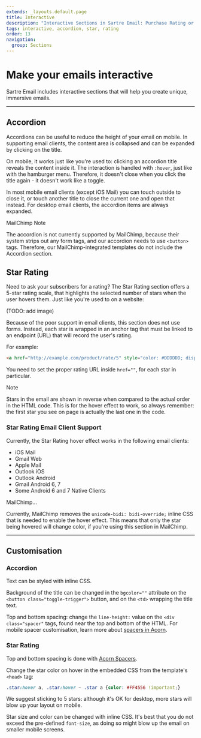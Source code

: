 ```yaml
---
extends: _layouts.default.page
title: Interactive
description: "Interactive Sections in Sartre Email: Purchase Rating or Review, and Accordion"
tags: interactive, accordion, star, rating
order: 13
navigation:
  group: Sections
---
```


# Make your emails interactive

Sartre Email includes interactive sections that will help you create unique, immersive emails.

---

## Accordion

Accordions can be useful to reduce the height of your email on mobile. In supporting email clients, the content area is collapsed and can be expanded by clicking on the title.

On mobile, it works just like you're used to: clicking an accordion title reveals the content inside it.
The interaction is handled with `:hover`, just like with the hamburger menu. Therefore, it doesn't close when you click the title again - it doesn't work like a toggle.

In most mobile email clients (except iOS Mail) you can touch outside to close it, or touch another title to close the current one and open that instead. For desktop email clients, the accordion items are always expanded.

<div class="bg-orange-lightest border-l-4 border-orange p-4 mb-4" role="alert" id="accordion-mailchimp">
  <p class="font-sans font-bold m-0 text-md text-orange-dark">MailChimp Note</p>
  <p class="m-0 text-md text-orange-dark">The accordion is not currently supported by MailChimp, because their system strips out any form tags, and our accordion needs to use <code>&lt;button&gt;</code> tags. Therefore, our MailChimp-integrated templates do not include the Accordion section.</p>
</div>

## Star Rating

Need to ask your subscribers for a rating? The Star Rating section offers a 5-star rating scale, that highlights the selected number of stars when the user hovers them. Just like you're used to on a website:

(TODO: add image)

Because of the poor support in email clients, this section does not use forms. Instead, each star is wrapped in an anchor tag that must be linked to an endpoint (URL) that will record the user's rating.

For example:

```html
<a href="http://example.com/product/rate/5" style="color: #DDDDDD; display: block; font-size: 38px; text-decoration: none;">★</a>
```

You need to set the proper rating URL inside `href=""`, for each star in particular.

<div class="bg-blue-lightest border-l-4 border-blue p-4 mb-4" role="alert" id="star-rating-item-order">
  <p class="font-sans font-bold m-0 text-md text-blue-dark">Note</p>
  <p class="m-0 text-md text-blue-dark">Stars in the email are shown in reverse when compared to the actual order in the HTML code. This is for the hover effect to work, so always remember: the first star you see on page is actually the last one in the code.</p>
</div>

### Star Rating Email Client Support

Currently, the Star Rating hover effect works in the following email clients:

- iOS Mail
- Gmail Web
- Apple Mail
- Outlook iOS
- Outlook Android
- Gmail Android 6, 7
- Some Android 6 and 7 Native Clients

<div class="bg-orange-lightest border-l-4 border-orange p-4 mb-4" role="alert" id="mailchimp-star-rating">
  <p class="font-sans font-bold m-0 text-md text-orange-dark">MailChimp...</p>
  <p class="m-0 text-md text-orange-dark">Currently, MailChimp removes the <code>unicode-bidi: bidi-override;</code> inline CSS that is needed to enable the hover effect. This means that only the star being hovered will change color, if you're using this section in MailChimp.</p>
</div>

---

## Customisation

### Accordion

Text can be styled with inline CSS.

Background of the title can be changed in the `bgcolor=""` attribute on the `<button class="toggle-trigger">` button, and on the `<td>` wrapping the title text.

Top and bottom spacing: change the `line-height:` value on the `<div class="spacer"` tags, found near the top and bottom of the HTML. For mobile spacer customisation, learn more about [spacers in Acorn](https://thememountain.github.io/acorn/utilities/spacing.html).

### Star Rating

Top and bottom spacing is done with [Acorn Spacers](https://thememountain.github.io/acorn/utilities/spacing.html).

Change the star color on hover in the embedded CSS from the template's `<head>` tag:

```css
.star:hover a, .star:hover ~ .star a {color: #FF4556 !important;}
```

We suggest sticking to 5 stars: although it's OK for desktop, more stars will blow up your layout on mobile.

Star size and color can be changed with inline CSS. It's best that you do not exceed the pre-defined `font-size`, as doing so might blow up the email on smaller mobile screens.
